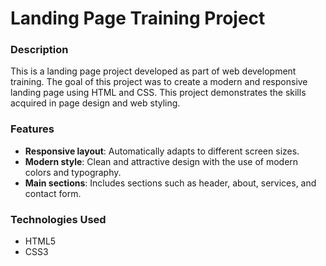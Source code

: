 # Landing Page Training Project

### Description

This is a landing page project developed as part of web development training. The goal of this project was to create a modern and responsive landing page using HTML and CSS. This project demonstrates the skills acquired in page design and web styling.

### Features

- **Responsive layout**: Automatically adapts to different screen sizes.
- **Modern style**: Clean and attractive design with the use of modern colors and typography.
- **Main sections**: Includes sections such as header, about, services, and contact form.

### Technologies Used

- HTML5
- CSS3

